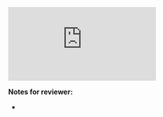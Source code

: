 <!-- Change the ## to your pull request number -->
![Coverage Badge](https://img.shields.io/endpoint?url=https://gist.githubusercontent.com/victorbadenas/9b54bd086e121233d2ad9a62d2136258/raw/frarch__pull_##.json)

**Notes for reviewer:**

*
